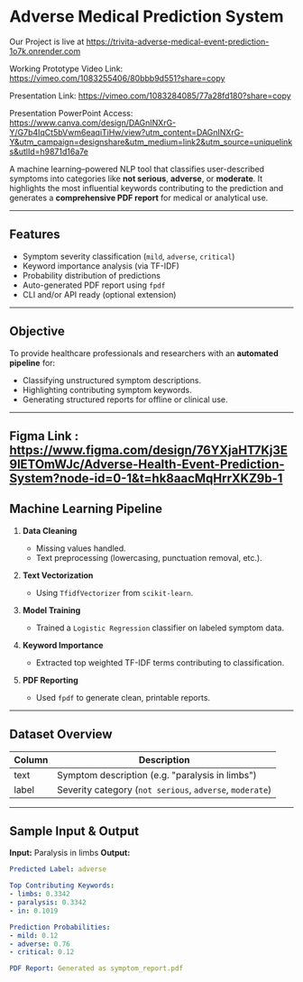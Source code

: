 #  Adverse Medical Prediction System


Our Project is live at https://trivita-adverse-medical-event-prediction-1o7k.onrender.com

Working Prototype Video Link: https://vimeo.com/1083255406/80bbb9d551?share=copy

Presentation Link: https://vimeo.com/1083284085/77a28fd180?share=copy

Presentation PowerPoint Access: https://www.canva.com/design/DAGnINXrG-Y/G7b4IqCt5bVwm6eaqiTiHw/view?utm_content=DAGnINXrG-Y&utm_campaign=designshare&utm_medium=link2&utm_source=uniquelinks&utlId=h9871d16a7e

A machine learning–powered NLP tool that classifies user-described symptoms into categories like **not serious**, **adverse**, or **moderate**. It highlights the most influential keywords contributing to the prediction and generates a **comprehensive PDF report** for medical or analytical use.

---

##  Features

- Symptom severity classification (`mild`, `adverse`, `critical`)
- Keyword importance analysis (via TF-IDF)
- Probability distribution of predictions
- Auto-generated PDF report using `fpdf`
- CLI and/or API ready (optional extension)

---

##  Objective

To provide healthcare professionals and researchers with an **automated pipeline** for:

- Classifying unstructured symptom descriptions.
- Highlighting contributing symptom keywords.
- Generating structured reports for offline or clinical use.

---

## Figma Link : https://www.figma.com/design/76YXjaHT7Kj3E9lETOmWJc/Adverse-Health-Event-Prediction-System?node-id=0-1&t=hk8aacMqHrrXKZ9b-1

##  Machine Learning Pipeline

1. **Data Cleaning**  
   - Missing values handled.
   - Text preprocessing (lowercasing, punctuation removal, etc.).

2. **Text Vectorization**  
   - Using `TfidfVectorizer` from `scikit-learn`.

3. **Model Training**  
   - Trained a `Logistic Regression` classifier on labeled symptom data.

4. **Keyword Importance**  
   - Extracted top weighted TF-IDF terms contributing to classification.

5. **PDF Reporting**  
   - Used `fpdf` to generate clean, printable reports.

---

## Dataset Overview

| Column | Description                     |
|--------|---------------------------------|
| text   | Symptom description (e.g. "paralysis in limbs") |
| label  | Severity category (`not serious`, `adverse`, `moderate`) |

---

## Sample Input & Output

**Input:**
Paralysis in limbs
**Output:**
```yaml
Predicted Label: adverse

Top Contributing Keywords:
- limbs: 0.3342
- paralysis: 0.3342
- in: 0.1019

Prediction Probabilities:
- mild: 0.12
- adverse: 0.76
- critical: 0.12

PDF Report: Generated as symptom_report.pdf
